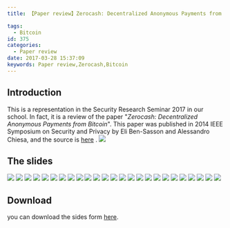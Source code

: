 ```yaml
---
title: 【Paper review】Zerocash: Decentralized Anonymous Payments from Bitcoin

tags:
  - Bitcoin
id: 375
categories:
  - Paper review
date: 2017-03-28 15:37:09
keywords: Paper review,Zerocash,Bitcoin
---
```

## Introduction
This is a representation in the Security Research Seminar 2017 in our school. In fact, it is a review of the paper "*Zerocash: Decentralized Anonymous Payments from Bitcoin*". This paper was published in 2014 IEEE Symposium on Security and Privacy by Eli Ben-Sasson and Alessandro Chiesa, and the source is [here](http://zerocash-project.org/media/pdf/zerocash-oakland2014.pdf) . 
![](../images/2017/03/zerocash_26.png)
<!--more-->

## The slides
![](../images/2017/03/zerocash_1.png)
![](../images/2017/03/zerocash_2.png)
![](../images/2017/03/zerocash_3.png)
![](../images/2017/03/zerocash_4.png)
![](../images/2017/03/zerocash_5.png)
![](../images/2017/03/zerocash_6.png)
![](../images/2017/03/zerocash_7.png)
![](../images/2017/03/zerocash_8.png)
![](../images/2017/03/zerocash_9.png)
![](../images/2017/03/zerocash_10.png)
![](../images/2017/03/zerocash_11.png)
![](../images/2017/03/zerocash_12.png)
![](../images/2017/03/zerocash_13.png)
![](../images/2017/03/zerocash_14.png)
![](../images/2017/03/zerocash_15.png)
![](../images/2017/03/zerocash_16.png)
![](../images/2017/03/zerocash_17.png)
![](../images/2017/03/zerocash_18.png)
![](../images/2017/03/zerocash_19.png)
![](../images/2017/03/zerocash_20.png)
![](../images/2017/03/zerocash_21.png)
![](../images/2017/03/zerocash_22.png)
![](../images/2017/03/zerocash_23.png)
![](../images/2017/03/zerocash_24.png)
![](../images/2017/03/zerocash_25.png)
## Download
you can download the sides form [here](../images/2017/03/zerocash.pdf). 





